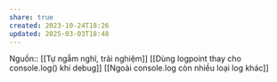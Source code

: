 ```yaml
---
share: true
created: 2023-10-24T18:26
updated: 2025-03-03T18:48
---
```

Nguồn:: [[Tự ngẫm nghĩ, trải nghiệm]]
[[Dùng logpoint thay cho console.log() khi debug]] [[Ngoài console.log còn nhiều loại log khác]]
